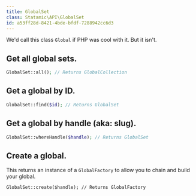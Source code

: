 ```yaml
---
title: GlobalSet
class: Statamic\API\GlobalSet
id: a53ff28d-8421-4bde-bfdf-7288942cc6d3
---
```

We'd call this class `Global` if PHP was cool with it. But it isn't.

## Get all global sets.

``` php
GlobalSet::all(); // Returns GlobalCollection
```

## Get a global by ID.

``` php
GlobalSet::find($id); // Returns GlobalSet
```

## Get a global by handle (aka: slug).

``` php
GlobalSet::whereHandle($handle); // Returns GlobalSet
```

## Create a global.

This returns an instance of a `GlobalFactory` to allow you to chain and build your global.

```
GlobalSet::create($handle); // Returns GlobalFactory
```
